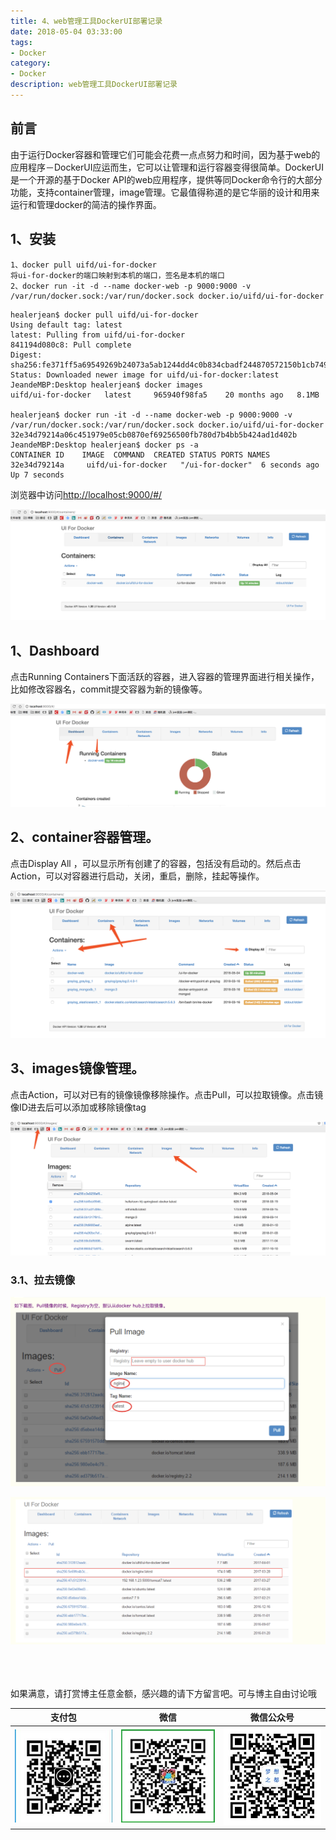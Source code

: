 ```yaml
---
title: 4、web管理工具DockerUI部署记录
date: 2018-05-04 03:33:00
tags: 
- Docker
category: 
- Docker
description: web管理工具DockerUI部署记录
---
```

<!-- image url 
https://raw.githubusercontent.com/HealerJean/HealerJean.github.io/master/blogImages
　　首行缩进
<font color="red">  </font>
-->

## 前言


由于运行Docker容器和管理它们可能会花费一点点努力和时间，因为基于web的应用程序－DockerUI应运而生，它可以让管理和运行容器变得很简单。DockerUI是一个开源的基于Docker API的web应用程序，提供等同Docker命令行的大部分功能，支持container管理，image管理。它最值得称道的是它华丽的设计和用来运行和管理docker的简洁的操作界面。


## 1、安装

```
1、docker pull uifd/ui-for-docker
将ui-for-docker的端口映射到本机的端口，签名是本机的端口
2、docker run -it -d --name docker-web -p 9000:9000 -v /var/run/docker.sock:/var/run/docker.sock docker.io/uifd/ui-for-docker 
```
```
healerjean$ docker pull uifd/ui-for-docker  
Using default tag: latest
latest: Pulling from uifd/ui-for-docker
841194d080c8: Pull complete 
Digest: sha256:fe371ff5a69549269b24073a5ab1244dd4c0b834cbadf244870572150b1cb749
Status: Downloaded newer image for uifd/ui-for-docker:latest
JeandeMBP:Desktop healerjean$ docker images
uifd/ui-for-docker   latest     965940f98fa5    20 months ago   8.1MB

healerjean$ docker run -it -d --name docker-web -p 9000:9000 -v /var/run/docker.sock:/var/run/docker.sock docker.io/uifd/ui-for-docker
32e34d79214a06c451979e05cb0870ef69256500fb780d7b4bb5b424ad1d402b
JeandeMBP:Desktop healerjean$ docker ps -a
CONTAINER ID    IMAGE  COMMAND  CREATED STATUS PORTS NAMES
32e34d79214a     uifd/ui-for-docker   "/ui-for-docker"  6 seconds ago       Up 7 seconds         
```

浏览器中访问[http://localhost:9000/#/](http://localhost:9000/#/)

![WX20180504-172702@2x](https://raw.githubusercontent.com/HealerJean/HealerJean.github.io/master/blogImages/WX20180504-172702@2x.png)


## 1、Dashboard

点击Running Containers下面活跃的容器，进入容器的管理界面进行相关操作，比如修改容器名，commit提交容器为新的镜像等。


![WX20180504-172828@2x](https://raw.githubusercontent.com/HealerJean/HealerJean.github.io/master/blogImages/WX20180504-172828@2x.png)

## 2、container容器管理。

点击Display All ，可以显示所有创建了的容器，包括没有启动的。然后点击Action，可以对容器进行启动，关闭，重启，删除，挂起等操作。

![WX20180504-175110@2x](https://raw.githubusercontent.com/HealerJean/HealerJean.github.io/master/blogImages/WX20180504-175110@2x.png)



## 3、images镜像管理。

点击Action，可以对已有的镜像镜像移除操作。点击Pull，可以拉取镜像。点击镜像ID进去后可以添加或移除镜像tag

![WX20180504-175324@2x](https://raw.githubusercontent.com/HealerJean/HealerJean.github.io/master/blogImages/WX20180504-175324@2x.png)


### 3.1、拉去镜像

![WX20180504-180211@2x](https://raw.githubusercontent.com/HealerJean/HealerJean.github.io/master/blogImages/WX20180504-180211@2x.png)


![WX20180504-180219@2x](https://raw.githubusercontent.com/HealerJean/HealerJean.github.io/master/blogImages/WX20180504-180219@2x.png)







<br/><br/><br/>
如果满意，请打赏博主任意金额，感兴趣的请下方留言吧。可与博主自由讨论哦

|支付包 | 微信|微信公众号|
|:-------:|:-------:|:------:|
|![支付宝](https://raw.githubusercontent.com/HealerJean/HealerJean.github.io/master/assets/img/tctip/alpay.jpg) | ![微信](https://raw.githubusercontent.com/HealerJean/HealerJean.github.io/master/assets/img/tctip/weixin.jpg)|![微信公众号](https://raw.githubusercontent.com/HealerJean/HealerJean.github.io/master/assets/img/my/qrcode_for_gh_a23c07a2da9e_258.jpg)|




<!-- Gitalk 评论 start  -->

<link rel="stylesheet" href="https://unpkg.com/gitalk/dist/gitalk.css">
<script src="https://unpkg.com/gitalk@latest/dist/gitalk.min.js"></script> 
<div id="gitalk-container"></div>    
 <script type="text/javascript">
    var gitalk = new Gitalk({
		clientID: `1d164cd85549874d0e3a`,
		clientSecret: `527c3d223d1e6608953e835b547061037d140355`,
		repo: `HealerJean.github.io`,
		owner: 'HealerJean',
		admin: ['HealerJean'],
		id: 'dxQ31iKbtrhFw7bU',
    });
    gitalk.render('gitalk-container');
</script> 

<!-- Gitalk end -->

